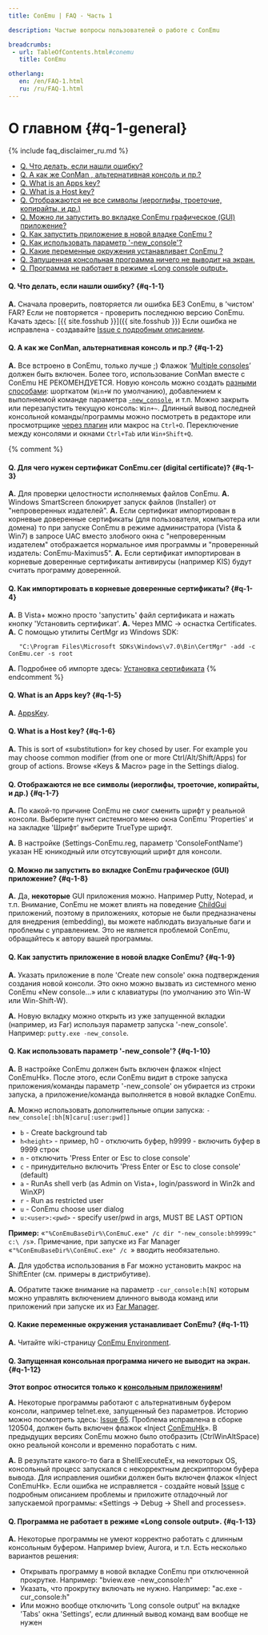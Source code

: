 ```yaml
---
title: ConEmu | FAQ - Часть 1

description: Частые вопросы пользователей о работе с ConEmu

breadcrumbs:
 - url: TableOfContents.html#conemu
   title: ConEmu

otherlang:
   en: /en/FAQ-1.html
   ru: /ru/FAQ-1.html
---
```


# О главном  {#q-1-general}

{% include faq_disclaimer_ru.md %}

* [Q. Что делать, если нашли ошибку?](#q-1-1)
* [Q. А как же ConMan , альтернативная консоль и пр.?](#q-1-2)
* [Q. What is an Apps key?](#q-1-5)
* [Q. What is a Host key?](#q-1-6)
* [Q. Отображаются не все символы (иероглифы, троеточие, копирайты, и др.)](#q-1-7)
* [Q. Можно ли запустить во вкладке ConEmu графическое (GUI) приложение?](#q-1-8)
* [Q. Как запустить приложение в новой владке ConEmu ?](#q-1-9)
* [Q. Как использовать параметр '-new_console'?](#q-1-10)
* [Q. Какие переменные окружения устанавливает ConEmu ?](#q-1-11)
* [Q. Запущенная консольная программа ничего не выводит на экран.](#q-1-12)
* [Q. Программа не работает в режиме «Long console output».](#q-1-13)



#### Q. Что делать, если нашли ошибку?   {#q-1-1}


**A.** Сначала проверить, повторяется ли ошибка БЕЗ ConEmu, в 'чистом' FAR?
Если не повторяется - проверить последнюю версию ConEmu.
Качать здесь: [{{ site.fosshub }}]({{ site.fosshub }})
Если ошибка не исправлена - создавайте [Issue с подробным описанием](Issues.html).




#### Q. А как же ConMan, альтернативная консоль и пр.?   {#q-1-2}

**A.** Все встроено в ConEmu, только лучше ;)
Флажок ‘[Multiple consoles](SettingsAppearance.html#id1506)’ должен быть включен.
Более того, использование ConMan вместе с ConEmu НЕ РЕКОМЕНДУЕТСЯ.
Новую консоль можно создать [разными способами](LaunchNewTab.html):
шорткатом (`Win+W` по умолчанию), добавлением к выполняемой команде
параметра [`-new_console`](NewConsole.html), и т.п.
Можно закрыть или перезапустить текущую консоль: `Win+~`.
Длинный вывод последней консольной команды/программы можно посмотреть
в редакторе или просмотрщике [через плагин](ConEmuFarPlugin.html) или макрос на `Ctrl+O`.
Переключение между консолями и окнами `Ctrl+Tab` или `Win+Shift+Q`.




{% comment %}
#### Q. Для чего нужен сертификат ConEmu.cer (digital certificate)?   {#q-1-3}
**A.** Для проверки целостности исполняемых файлов ConEmu.
**A.** Windows SmartScreen блокирует запуск файлов (Installer) от "непроверенных издателей".
**A.** Если сертификат импортирован в корневые доверенные сертификаты (для пользователя, компьютера или домена) то при запуске ConEmu в режиме администратора (Vista & Win7) в запросе UAC вместо злобного окна с "непроверенным издателем" отображается нормальное имя программы и "проверенный издатель: ConEmu-Maximus5".
**A.** Если сертификат импортирован в корневые доверенные сертификаты антивирусы (например KIS) будут считать программу доверенной.

#### Q. Как импортировать в корневые доверенные сертификаты?   {#q-1-4}
**A.** В Vista+ можно просто 'запустить' файл сертификата и нажать кнопку 'Установить сертификат'.
**A.** Через MMC -> оснастка Certificates.
**A.** С помощью утилиты CertMgr из Windows SDK:
~~~
   "C:\Program Files\Microsoft SDKs\Windows\v7.0\Bin\CertMgr" -add -c ConEmu.cer -s root
~~~
**A.** Подробнее об импорте здесь: [Установка сертификата](Certificate.html)
{% endcomment %}



#### Q. What is an Apps key?   {#q-1-5}


**A.** [AppsKey](AppsKey.html).




#### Q. What is a Host key?   {#q-1-6}


**A.** This is sort of «substitution» for key chosed by user. For example you may choose common modifier (from one or more Ctrl/Alt/Shift/Apps) for group of actions. Browse «Keys & Macro» page in the Settings dialog.




#### Q. Отображаются не все символы (иероглифы, троеточие, копирайты, и др.)   {#q-1-7}


**A.** По какой-то причине ConEmu не смог сменить шрифт у реальной консоли. Выберите пункт системного меню окна ConEmu 'Properties' и на закладке 'Шрифт' выберите TrueType шрифт.


**A.** В настройке (Settings-ConEmu.reg, параметр 'ConsoleFontName') указан НЕ юникодный или отсутсвующий шрифт для консоли.




#### Q. Можно ли запустить во вкладке ConEmu графическое (GUI) приложение?   {#q-1-8}


**A.** Да, **некоторые** GUI приложения можно. Например Putty, Notepad, и т.п.
Внимание, ConEmu не может влиять на поведение [ChildGui](ChildGui.html) приложений,
поэтому в приложениях, которые не были предназначены для внедрения (embedding),
вы можете наблюдать визуальные баги и проблемы с управлением.
Это не является проблемой ConEmu, обращайтесь к автору вашей программы.



#### Q. Как запустить приложение в новой владке ConEmu?   {#q-1-9}


**A.** Указать приложение в поле 'Create new console' окна подтверждения создания новой консоли. Это окно можно вызвать из системного меню ConEmu «New console...» или с клавиатуры (по умолчанию это Win-W или Win-Shift-W).


**A.** Новую вкладку можно открыть из уже запущенной вкладки (например, из Far) используя параметр запуска '-new_console'. Например: `putty.exe -new_console`.




#### Q. Как использовать параметр '-new_console'?   {#q-1-10}


**A.** В настройке ConEmu должен быть включен флажок «Inject ConEmuHk». После этого, если ConEmu видит в строке запуска приложения/команды параметр '-new_console' он убирается из строки запуска, а приложение/команда выполняется в новой вкладке ConEmu.


**A.** Можно использовать дополнительные опции запуска: `-new_console[:bh[N]caru[:user:pwd]]`

* `b` - Create background tab
* `h<height>` - пример, h0 - отключить буфер, h9999 - включить буфер в 9999 строк
* `n` - отключить 'Press Enter or Esc to close console'
* `c` - принудительно включить 'Press Enter or Esc to close console' (default)
* `a` - RunAs shell verb (as Admin on Vista+, login/password in Win2k and WinXP)
* `r` - Run as restricted user
* `u` - ConEmu choose user dialog
* `u:<user>:<pwd>` - specify user/pwd in args, MUST BE LAST OPTION

**Пример:** «`"%ConEmuBaseDir%\ConEmuC.exe" /c dir "-new_console:bh9999c" c:\ /s`». Примечание, при запуске из Far Manager «`"%ConEmuBaseDir%\ConEmuC.exe" /c `» вводить необязательно.


**A.** Для удобства использования в Far можно установить макрос на ShiftEnter (см. примеры в дистрибутиве).


**A.** Обратите также внимание на параметр `-cur_console:h[N]` которым можно управлять включением длинного вывода команд или приложений при запуске их из [Far Manager](ConEmuFAQ.html#q-7-far).




#### Q. Какие переменные окружения устанавливает ConEmu?   {#q-1-11}


**A.** Читайте wiki-страницу [ConEmu Environment](ConEmuEnvironment.html).




#### Q. Запущенная консольная программа ничего не выводит на экран.   {#q-1-12}

**Этот вопрос относится только к [консольным приложениям](ConsoleApplication.html)!**

**A.** Некоторые программы работают с альтернативным буфером консоли, например telnet.exe, запущенный без параметров. Историю можно посмотреть здесь: [Issue 65](http://github.com/Maximus5/conemu-old-issues/issues/65). Проблема исправлена в сборке 120504, должен быть включен флажок «Inject [ConEmuHk](ConEmuHk.html)». В предыдущих версиях ConEmu можно было отобразить (CtrlWinAltSpace) окно реальной консоли и временно поработать с ним.


**A.** В результате какого-то бага в ShellExecuteEx, на некоторых OS, консольный процесс запускался с некорректным дескриптором буфера вывода.
Для исправления ошибки должен быть включен флажок «Inject ConEmuHk». Если ошибка не исправляется - создайте новый
[Issue](Issues.html) с подробным описанием проблемы и приложите отладочный лог запускаемой программы:
«Settings -> Debug -> Shell and processes».




#### Q. Программа не работает в режиме «Long console output».   {#q-1-13}


**A.** Некоторые программы не умеют корректно работать с длинным консольным буфером. Например bview, Aurora, и т.п. Есть несколько вариантов решения:

* Открывать программу в новой вкладке ConEmu при отключенной прокрутке. Например: "bview.exe -new_console:h"
* Указать, что прокрутку включать не нужно. Например: "ac.exe -cur_console:h"
* Или можно вообще отключить 'Long console output' на вкладке 'Tabs' окна 'Settings', если длинный вывод команд вам вообще не нужен
